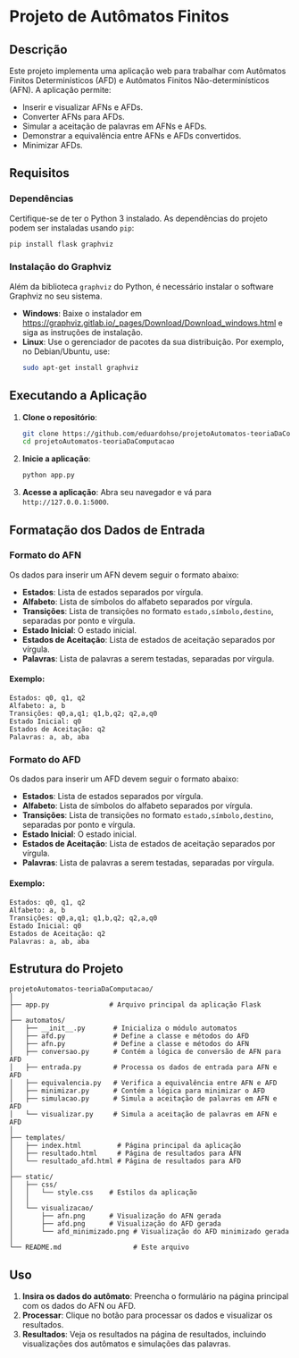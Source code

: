 
# Projeto de Autômatos Finitos

## Descrição
Este projeto implementa uma aplicação web para trabalhar com Autômatos Finitos Determinísticos (AFD) e Autômatos Finitos Não-determinísticos (AFN). A aplicação permite:
- Inserir e visualizar AFNs e AFDs.
- Converter AFNs para AFDs.
- Simular a aceitação de palavras em AFNs e AFDs.
- Demonstrar a equivalência entre AFNs e AFDs convertidos.
- Minimizar AFDs.

## Requisitos

### Dependências
Certifique-se de ter o Python 3 instalado. As dependências do projeto podem ser instaladas usando `pip`:

```sh
pip install flask graphviz
```

### Instalação do Graphviz
Além da biblioteca `graphviz` do Python, é necessário instalar o software Graphviz no seu sistema.

- **Windows**: Baixe o instalador em https://graphviz.gitlab.io/_pages/Download/Download_windows.html e siga as instruções de instalação.
- **Linux**: Use o gerenciador de pacotes da sua distribuição. Por exemplo, no Debian/Ubuntu, use:
  ```sh
  sudo apt-get install graphviz
  ```

## Executando a Aplicação

1. **Clone o repositório**:
   ```sh
   git clone https://github.com/eduardohso/projetoAutomatos-teoriaDaComputacao.git
   cd projetoAutomatos-teoriaDaComputacao
   ```

2. **Inicie a aplicação**:
   ```sh
   python app.py
   ```

3. **Acesse a aplicação**:
   Abra seu navegador e vá para `http://127.0.0.1:5000`.

## Formatação dos Dados de Entrada

### Formato do AFN
Os dados para inserir um AFN devem seguir o formato abaixo:

- **Estados**: Lista de estados separados por vírgula.
- **Alfabeto**: Lista de símbolos do alfabeto separados por vírgula.
- **Transições**: Lista de transições no formato `estado,símbolo,destino`, separadas por ponto e vírgula.
- **Estado Inicial**: O estado inicial.
- **Estados de Aceitação**: Lista de estados de aceitação separados por vírgula.
- **Palavras**: Lista de palavras a serem testadas, separadas por vírgula.

#### Exemplo:
```
Estados: q0, q1, q2
Alfabeto: a, b
Transições: q0,a,q1; q1,b,q2; q2,a,q0
Estado Inicial: q0
Estados de Aceitação: q2
Palavras: a, ab, aba
```

### Formato do AFD
Os dados para inserir um AFD devem seguir o formato abaixo:

- **Estados**: Lista de estados separados por vírgula.
- **Alfabeto**: Lista de símbolos do alfabeto separados por vírgula.
- **Transições**: Lista de transições no formato `estado,símbolo,destino`, separadas por ponto e vírgula.
- **Estado Inicial**: O estado inicial.
- **Estados de Aceitação**: Lista de estados de aceitação separados por vírgula.
- **Palavras**: Lista de palavras a serem testadas, separadas por vírgula.

#### Exemplo:
```
Estados: q0, q1, q2
Alfabeto: a, b
Transições: q0,a,q1; q1,b,q2; q2,a,q0
Estado Inicial: q0
Estados de Aceitação: q2
Palavras: a, ab, aba
```

## Estrutura do Projeto

```
projetoAutomatos-teoriaDaComputacao/
│
├── app.py               # Arquivo principal da aplicação Flask
│
├── automatos/
│   ├── __init__.py       # Inicializa o módulo automatos
│   ├── afd.py            # Define a classe e métodos do AFD
│   ├── afn.py            # Define a classe e métodos do AFN
│   ├── conversao.py      # Contém a lógica de conversão de AFN para AFD
│   ├── entrada.py        # Processa os dados de entrada para AFN e AFD
│   ├── equivalencia.py   # Verifica a equivalência entre AFN e AFD
│   ├── minimizar.py      # Contém a lógica para minimizar o AFD
│   ├── simulacao.py      # Simula a aceitação de palavras em AFN e AFD
│   └── visualizar.py     # Simula a aceitação de palavras em AFN e AFD
│
├── templates/
│   ├── index.html         # Página principal da aplicação
│   ├── resultado.html     # Página de resultados para AFN
│   └── resultado_afd.html # Página de resultados para AFD
│
├── static/
│   ├── css/
│   │   └── style.css    # Estilos da aplicação
│   │
│   └── visualizacao/
│       ├── afn.png      # Visualização do AFN gerada
│       ├── afd.png      # Visualização do AFD gerada
│       └── afd_minimizado.png # Visualização do AFD minimizado gerada
│
└── README.md                  # Este arquivo
```

## Uso
1. **Insira os dados do autômato**: Preencha o formulário na página principal com os dados do AFN ou AFD.
2. **Processar**: Clique no botão para processar os dados e visualizar os resultados.
3. **Resultados**: Veja os resultados na página de resultados, incluindo visualizações dos autômatos e simulações das palavras.
